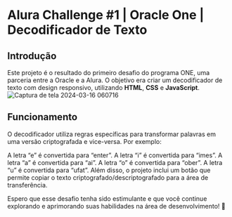# Alura Challenge #1 | Oracle One | Decodificador de Texto
## Introdução
Este projeto é o resultado do primeiro desafio do programa ONE, uma parceria entre a Oracle e a Alura. O objetivo era criar um decodificador de texto com design responsivo, utilizando **HTML**, **CSS** e **JavaScript**.
![Captura de tela 2024-03-16 060716](https://github.com/fer-isa/challengeONE/assets/109819886/04a3c227-cdbe-4cae-a098-ab39efe58590)

## Funcionamento
O decodificador utiliza regras específicas para transformar palavras em uma versão criptografada e vice-versa. Por exemplo:

A letra “e” é convertida para “enter”.
A letra “i” é convertida para “imes”.
A letra “a” é convertida para “ai”.
A letra “o” é convertida para “ober”.
A letra “u” é convertida para “ufat”.
Além disso, o projeto inclui um botão que permite copiar o texto criptografado/descriptografado para a área de transferência.

Espero que esse desafio tenha sido estimulante e que você continue explorando e aprimorando suas habilidades na área de desenvolvimento! 🚀




